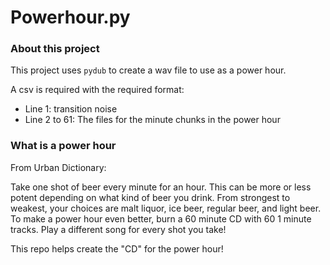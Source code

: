 # Powerhour.py

### About this project
This project uses `pydub` to create a wav file to use as a power hour.  

A csv is required with the required format:
- Line 1: transition noise
- Line 2 to 61: The files for the minute chunks in the power hour

### What is a power hour
From Urban Dictionary:

Take one shot of beer every minute for an hour. This can be more or less potent depending on what kind of beer you drink. From strongest to weakest, your choices are malt liquor, ice beer, regular beer, and light beer. To make a power hour even better, burn a 60 minute CD with 60 1 minute tracks. Play a different song for every shot you take!

This repo helps create the "CD" for the power hour!
